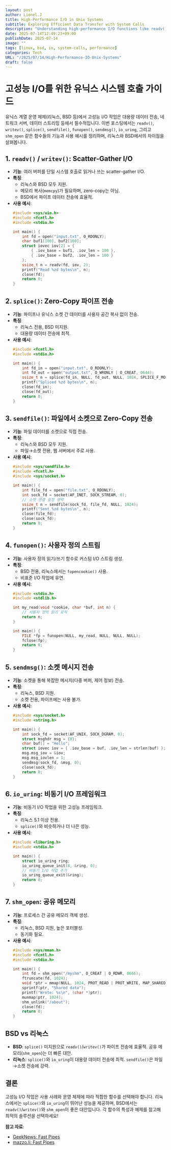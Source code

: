 ```yaml
---
layout: post
author: Lionel.J
title: High-Performance I/O in Unix Systems
subtitle: Exploring Efficient Data Transfer with System Calls
description: "Understanding high-performance I/O functions like readv(), writev(), splice(), sendfile(), and more in Linux and BSD"
date: 2025-07-14T12:49:23+09:00
publishDate: 2025-07-14
image: ""
tags: [linux, bsd, io, system-calls, performance]
categories: Tech
URL: "/2025/07/14/High-Performance-IO-Unix-Systems"
draft: false
---
```


# 고성능 I/O를 위한 유닉스 시스템 호출 가이드

유닉스 계열 운영 체제(리눅스, BSD 등)에서 고성능 I/O 작업은 대용량 데이터 전송, 네트워크 서버, 데이터 스트리밍 등에서 필수적입니다. 이번 포스팅에서는 `readv()`, `writev()`, `splice()`, `sendfile()`, `funopen()`, `sendmsg()`, `io_uring`, 그리고 `shm_open` 같은 함수들의 기능과 사용 예시를 정리하며, 리눅스와 BSD에서의 차이점을 살펴봅니다.

## 1. `readv()` / `writev()`: Scatter-Gather I/O
- **기능**: 여러 버퍼를 단일 시스템 호출로 읽거나 쓰는 scatter-gather I/O.
- **특징**:
  - 리눅스와 BSD 모두 지원.
  - 메모리 복사(`memcpy`)가 필요하며, zero-copy는 아님.
  - BSD에서 파이프 데이터 전송에 효율적.
- **사용 예시**:
  ```c
  #include <sys/uio.h>
  #include <fcntl.h>
  #include <stdio.h>

  int main() {
      int fd = open("input.txt", O_RDONLY);
      char buf1[100], buf2[100];
      struct iovec iov[2] = {
          { .iov_base = buf1, .iov_len = 100 },
          { .iov_base = buf2, .iov_len = 100 }
      };
      ssize_t n = readv(fd, iov, 2);
      printf("Read %zd bytes\n", n);
      close(fd);
      return 0;
  }
  ```

## 2. `splice()`: Zero-Copy 파이프 전송
- **기능**: 파이프나 유닉스 소켓 간 데이터를 사용자 공간 복사 없이 전송.
- **특징**:
  - 리눅스 전용, BSD 미지원.
  - 대용량 데이터 전송에 최적.
- **사용 예시**:
  ```c
  #include <fcntl.h>
  #include <stdio.h>

  int main() {
      int fd_in = open("input.txt", O_RDONLY);
      int fd_out = open("output.txt", O_WRONLY | O_CREAT, 0644);
      ssize_t n = splice(fd_in, NULL, fd_out, NULL, 1024, SPLICE_F_MOVE);
      printf("Spliced %zd bytes\n", n);
      close(fd_in);
      close(fd_out);
      return 0;
  }
  ```

## 3. `sendfile()`: 파일에서 소켓으로 Zero-Copy 전송
- **기능**: 파일 데이터를 소켓으로 직접 전송.
- **특징**:
  - 리눅스와 BSD 모두 지원.
  - 파일→소켓 전용, 웹 서버에서 주로 사용.
- **사용 예시**:
  ```c
  #include <sys/sendfile.h>
  #include <fcntl.h>
  #include <sys/socket.h>

  int main() {
      int file_fd = open("file.txt", O_RDONLY);
      int sock_fd = socket(AF_INET, SOCK_STREAM, 0);
      // 소켓 연결 설정 생략
      ssize_t n = sendfile(sock_fd, file_fd, NULL, 1024);
      printf("Sent %zd bytes\n", n);
      close(file_fd);
      close(sock_fd);
      return 0;
  }
  ```

## 4. `funopen()`: 사용자 정의 스트림
- **기능**: 사용자 정의 읽기/쓰기 함수로 커스텀 I/O 스트림 생성.
- **특징**:
  - BSD 전용, 리눅스에서는 `fopencookie()` 사용.
  - 비표준 I/O 작업에 유연.
- **사용 예시**:
  ```c
  #include <stdio.h>
  #include <stdlib.h>

  int my_read(void *cookie, char *buf, int n) {
      // 사용자 정의 읽기 로직
      return n;
  }

  int main() {
      FILE *fp = funopen(NULL, my_read, NULL, NULL, NULL);
      fclose(fp);
      return 0;
  }
  ```

## 5. `sendmsg()`: 소켓 메시지 전송
- **기능**: 소켓을 통해 복잡한 메시지(다중 버퍼, 제어 정보) 전송.
- **특징**:
  - 리눅스, BSD 지원.
  - 소켓 전용, 파이프에는 사용 불가.
- **사용 예시**:
  ```c
  #include <sys/socket.h>
  #include <string.h>

  int main() {
      int sock_fd = socket(AF_UNIX, SOCK_DGRAM, 0);
      struct msghdr msg = {0};
      char buf[] = "Hello";
      struct iovec iov = { .iov_base = buf, .iov_len = strlen(buf) };
      msg.msg_iov = &iov;
      msg.msg_iovlen = 1;
      sendmsg(sock_fd, &msg, 0);
      close(sock_fd);
      return 0;
  }
  ```

## 6. `io_uring`: 비동기 I/O 프레임워크
- **기능**: 비동기 I/O 작업을 위한 고성능 프레임워크.
- **특징**:
  - 리눅스 5.1 이상 전용.
  - `splice()`와 비슷하거나 더 나은 성능.
- **사용 예시**:
  ```c
  #include <liburing.h>
  #include <stdio.h>

  int main() {
      struct io_uring ring;
      io_uring_queue_init(8, &ring, 0);
      // 비동기 I/O 작업 추가
      io_uring_queue_exit(&ring);
      return 0;
  }
  ```

## 7. `shm_open`: 공유 메모리
- **기능**: 프로세스 간 공유 메모리 객체 생성.
- **특징**:
  - 리눅스, BSD 지원, 높은 포터블성.
  - 동기화 필요.
- **사용 예시**:
  ```c
  #include <sys/mman.h>
  #include <fcntl.h>
  #include <stdio.h>

  int main() {
      int fd = shm_open("/myshm", O_CREAT | O_RDWR, 0666);
      ftruncate(fd, 1024);
      void *ptr = mmap(NULL, 1024, PROT_READ | PROT_WRITE, MAP_SHARED, fd, 0);
      sprintf(ptr, "Shared data");
      printf("Wrote: %s\n", (char *)ptr);
      munmap(ptr, 1024);
      shm_unlink("/about");
      close(fd);
      return 0;
  }
  ```

## BSD vs 리눅스
- **BSD**: `splice()` 미지원으로 `readv()`/`writev()`가 파이프 전송에 효율적. 공유 메모리(`shm_open`)는 더 빠른 대안.
- **리눅스**: `splice()`와 `io_uring`이 대용량 데이터 전송에 최적. `sendfile()`은 파일→소켓 전송에 강력.

## 결론
고성능 I/O 작업은 사용 사례와 운영 체제에 따라 적합한 함수를 선택해야 합니다. 리눅스에서는 `splice()`와 `io_uring`이 뛰어난 성능을 제공하며, BSD에서는 `readv()`/`writev()`와 `shm_open`이 좋은 대안입니다. 각 함수의 특성과 예제를 참고해 최적의 솔루션을 선택하세요!

**참고 자료**:
- [GeekNews: Fast Pipes](https://news.hada.io/topic?id=21623)
- [mazzo.li: Fast Pipes](https://mazzo.li/posts/fast-pipes.html)
